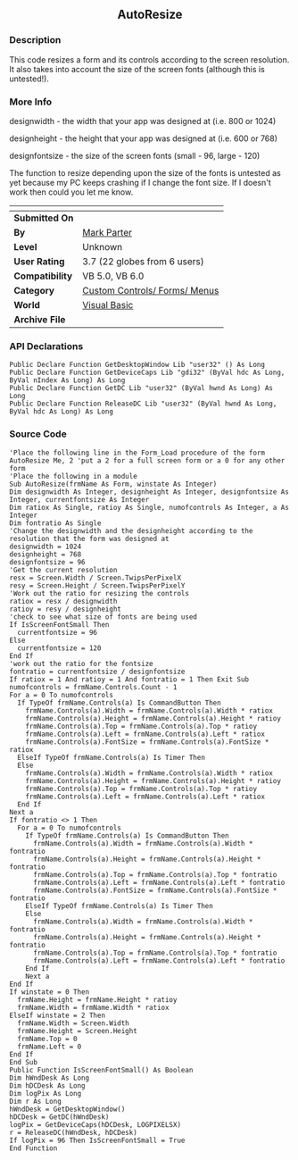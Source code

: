 ﻿<div align="center">

## AutoResize


</div>

### Description

This code resizes a form and its controls according to the screen resolution. It also takes into account the size of the screen fonts (although this is untested!).
 
### More Info
 
designwidth - the width that your app was designed at (i.e. 800 or 1024)

designheight - the height that your app was designed at (i.e. 600 or 768)

designfontsize - the size of the screen fonts (small - 96, large - 120)

The function to resize depending upon the size of the fonts is untested as yet because my PC keeps crashing if I change the font size. If I doesn't work then could you let me know.


<span>             |<span>
---                |---
**Submitted On**   |
**By**             |[Mark Parter](https://github.com/Planet-Source-Code/PSCIndex/blob/master/ByAuthor/mark-parter.md)
**Level**          |Unknown
**User Rating**    |3.7 (22 globes from 6 users)
**Compatibility**  |VB 5\.0, VB 6\.0
**Category**       |[Custom Controls/ Forms/  Menus](https://github.com/Planet-Source-Code/PSCIndex/blob/master/ByCategory/custom-controls-forms-menus__1-4.md)
**World**          |[Visual Basic](https://github.com/Planet-Source-Code/PSCIndex/blob/master/ByWorld/visual-basic.md)
**Archive File**   |[](https://github.com/Planet-Source-Code/mark-parter-autoresize__1-2369/archive/master.zip)

### API Declarations

```
Public Declare Function GetDesktopWindow Lib "user32" () As Long
Public Declare Function GetDeviceCaps Lib "gdi32" (ByVal hdc As Long, ByVal nIndex As Long) As Long
Public Declare Function GetDC Lib "user32" (ByVal hwnd As Long) As Long
Public Declare Function ReleaseDC Lib "user32" (ByVal hwnd As Long, ByVal hdc As Long) As Long
```


### Source Code

```
'Place the following line in the Form_Load procedure of the form
AutoResize Me, 2 'put a 2 for a full screen form or a 0 for any other form
'Place the following in a module
Sub AutoResize(frmName As Form, winstate As Integer)
Dim designwidth As Integer, designheight As Integer, designfontsize As Integer, currentfontsize As Integer
Dim ratiox As Single, ratioy As Single, numofcontrols As Integer, a As Integer
Dim fontratio As Single
'Change the designwidth and the designheight according to the resolution that the form was designed at
designwidth = 1024
designheight = 768
designfontsize = 96
'Get the current resolution
resx = Screen.Width / Screen.TwipsPerPixelX
resy = Screen.Height / Screen.TwipsPerPixelY
'Work out the ratio for resizing the controls
ratiox = resx / designwidth
ratioy = resy / designheight
'check to see what size of fonts are being used
If IsScreenFontSmall Then
  currentfontsize = 96
Else
  currentfontsize = 120
End If
'work out the ratio for the fontsize
fontratio = currentfontsize / designfontsize
If ratiox = 1 And ratioy = 1 And fontratio = 1 Then Exit Sub
numofcontrols = frmName.Controls.Count - 1
For a = 0 To numofcontrols
  If TypeOf frmName.Controls(a) Is CommandButton Then
    frmName.Controls(a).Width = frmName.Controls(a).Width * ratiox
    frmName.Controls(a).Height = frmName.Controls(a).Height * ratioy
    frmName.Controls(a).Top = frmName.Controls(a).Top * ratioy
    frmName.Controls(a).Left = frmName.Controls(a).Left * ratiox
    frmName.Controls(a).FontSize = frmName.Controls(a).FontSize * ratiox
  ElseIf TypeOf frmName.Controls(a) Is Timer Then
  Else
    frmName.Controls(a).Width = frmName.Controls(a).Width * ratiox
    frmName.Controls(a).Height = frmName.Controls(a).Height * ratioy
    frmName.Controls(a).Top = frmName.Controls(a).Top * ratioy
    frmName.Controls(a).Left = frmName.Controls(a).Left * ratiox
  End If
Next a
If fontratio <> 1 Then
  For a = 0 To numofcontrols
    If TypeOf frmName.Controls(a) Is CommandButton Then
      frmName.Controls(a).Width = frmName.Controls(a).Width * fontratio
      frmName.Controls(a).Height = frmName.Controls(a).Height * fontratio
      frmName.Controls(a).Top = frmName.Controls(a).Top * fontratio
      frmName.Controls(a).Left = frmName.Controls(a).Left * fontratio
      frmName.Controls(a).FontSize = frmName.Controls(a).FontSize * fontratio
    ElseIf TypeOf frmName.Controls(a) Is Timer Then
    Else
      frmName.Controls(a).Width = frmName.Controls(a).Width * fontratio
      frmName.Controls(a).Height = frmName.Controls(a).Height * fontratio
      frmName.Controls(a).Top = frmName.Controls(a).Top * fontratio
      frmName.Controls(a).Left = frmName.Controls(a).Left * fontratio
    End If
    Next a
End If
If winstate = 0 Then
  frmName.Height = frmName.Height * ratioy
  frmName.Width = frmName.Width * ratiox
ElseIf winstate = 2 Then
  frmName.Width = Screen.Width
  frmName.Height = Screen.Height
  frmName.Top = 0
  frmName.Left = 0
End If
End Sub
Public Function IsScreenFontSmall() As Boolean
Dim hWndDesk As Long
Dim hDCDesk As Long
Dim logPix As Long
Dim r As Long
hWndDesk = GetDesktopWindow()
hDCDesk = GetDC(hWndDesk)
logPix = GetDeviceCaps(hDCDesk, LOGPIXELSX)
r = ReleaseDC(hWndDesk, hDCDesk)
If logPix = 96 Then IsScreenFontSmall = True
End Function
```

